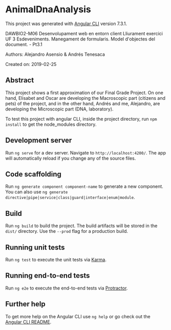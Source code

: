 # AnimalDnaAnalysis

This project was generated with [Angular CLI](https://github.com/angular/angular-cli) version 7.3.1.


DAWBIO2-M06 Desenvolupament web en entorn client
Lliurament exercici UF 3 Esdeveniments. Manegament de formularis. Model d'objectes del document. - Pt3.1

Authors: Alejandro Asensio & Andrés Tenesaca

Created on: 2019-02-25

## Abstract

This project shows a first approximation of our Final Grade Project. On one hand, Elisabet and Oscar are developing the Macroscopic part (citizens and pets) of the project, and in the other hand, Andrés and me, Alejandro, are developing the Microscopic part (DNA, laboratory).

To test this project with angular CLI, inside the project directory, run `npm install` to get the node_modules directory.

## Development server

Run `ng serve` for a dev server. Navigate to `http://localhost:4200/`. The app will automatically reload if you change any of the source files.

## Code scaffolding

Run `ng generate component component-name` to generate a new component. You can also use `ng generate directive|pipe|service|class|guard|interface|enum|module`.

## Build

Run `ng build` to build the project. The build artifacts will be stored in the `dist/` directory. Use the `--prod` flag for a production build.

## Running unit tests

Run `ng test` to execute the unit tests via [Karma](https://karma-runner.github.io).

## Running end-to-end tests

Run `ng e2e` to execute the end-to-end tests via [Protractor](http://www.protractortest.org/).

## Further help

To get more help on the Angular CLI use `ng help` or go check out the [Angular CLI README](https://github.com/angular/angular-cli/blob/master/README.md).
